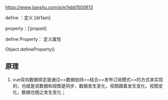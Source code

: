 https://www.jianshu.com/p/e7ebb1500613

 define  ：定义   [dɪˈfaɪn] 

property：[ˈprɒpəti] 

define Property： 定义属性

Object.defineProperty()

## 原理

1. vue双向数据绑定是通过==数据劫持==结合==发布订阅模式==的方式来实现的，也就是说数据和视图是同步，数据发生变化，视图跟着发生变化，视图变化，数据也随之发生变化；
